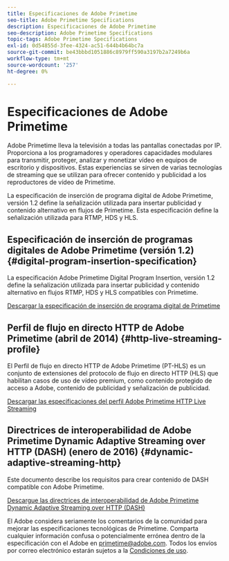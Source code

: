 ```yaml
---
title: Especificaciones de Adobe Primetime
seo-title: Adobe Primetime Specifications
description: Especificaciones de Adobe Primetime
seo-description: Adobe Primetime Specifications
topic-tags: Adobe Primetime Specifications
exl-id: 0d54855d-3fee-4324-ac51-644b4b64bc7a
source-git-commit: be43bbbd1051886c8979ff590a3197b2a7249b6a
workflow-type: tm+mt
source-wordcount: '257'
ht-degree: 0%

---
```


# Especificaciones de Adobe Primetime

Adobe Primetime lleva la televisión a todas las pantallas conectadas por IP. Proporciona a los programadores y operadores capacidades modulares para transmitir, proteger, analizar y monetizar vídeo en equipos de escritorio y dispositivos. Estas experiencias se sirven de varias tecnologías de streaming que se utilizan para ofrecer contenido y publicidad a los reproductores de vídeo de Primetime.

La especificación de inserción de programa digital de Adobe Primetime, versión 1.2 define la señalización utilizada para insertar publicidad y contenido alternativo en flujos de Primetime. Esta especificación define la señalización utilizada para RTMP, HDS y HLS.

## Especificación de inserción de programas digitales de Adobe Primetime (versión 1.2) {#digital-program-insertion-specification}

La especificación Adobe Primetime Digital Program Insertion, versión 1.2 define la señalización utilizada para insertar publicidad y contenido alternativo en flujos RTMP, HDS y HLS compatibles con Primetime.

[Descargar la especificación de inserción de programa digital de Primetime](assets/PrimetimeDigitalProgramInsertionSignalingSpecification.pdf)

## Perfil de flujo en directo HTTP de Adobe Primetime (abril de 2014) {#http-live-streaming-profile}

El Perfil de flujo en directo HTTP de Adobe Primetime (PT-HLS) es un conjunto de extensiones del protocolo de flujo en directo HTTP (HLS) que habilitan casos de uso de vídeo premium, como contenido protegido de acceso a Adobe, contenido de publicidad y señalización de publicidad.

[Descargar las especificaciones del perfil Adobe Primetime HTTP Live Streaming](assets/PrimetimeHLS_April2014.pdf)

## Directrices de interoperabilidad de Adobe Primetime Dynamic Adaptive Streaming over HTTP (DASH) (enero de 2016) {#dynamic-adaptive-streaming-http}

Este documento describe los requisitos para crear contenido de DASH compatible con Adobe Primetime.

[Descargue las directrices de interoperabilidad de Adobe Primetime Dynamic Adaptive Streaming over HTTP (DASH)](assets/PrimetimeDASH_Jan2016.pdf)

El Adobe considera seriamente los comentarios de la comunidad para mejorar las especificaciones tecnológicas de Primetime. Comparta cualquier información confusa o potencialmente errónea dentro de la especificación con el Adobe en primetime@adobe.com. Todos los envíos por correo electrónico estarán sujetos a la [Condiciones de uso](https://www.adobe.com/legal/terms.html).
